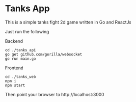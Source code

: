 # Tanks App

This is a simple tanks fight 2d game written in Go and ReactJs

Just run the following

Backend
```
cd ./tanks_api
go get github.com/gorilla/websocket
go run main.go
```
Frontend

```
cd ./tanks_web
npm i
npm start
```




Then point your browser to http://localhost:3000
